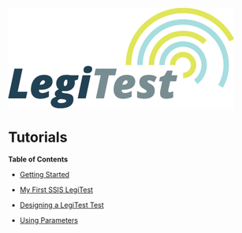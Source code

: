 ﻿![](images/_LegiTestBanner.png)

# Tutorials



**Table of Contents**

- [Getting Started](GettingStarted.md)

- [My First SSIS LegiTest](MyFirstSSISLegiTest.md)

- [Designing a LegiTest Test](DesigningALegiTestTest.md)

- [Using Parameters](UsingParameters.md)